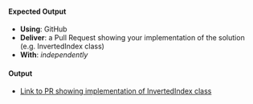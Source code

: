 #### Expected Output
- **Using**: GitHub
- **Deliver**: a Pull Request showing your implementation of the solution (e.g. InvertedIndex class)
- **With**: *independently*

#### Output

- [Link to PR showing implementation of InvertedIndex class](https://github.com/andela-eshaibu/inverted-index/pull/8)

